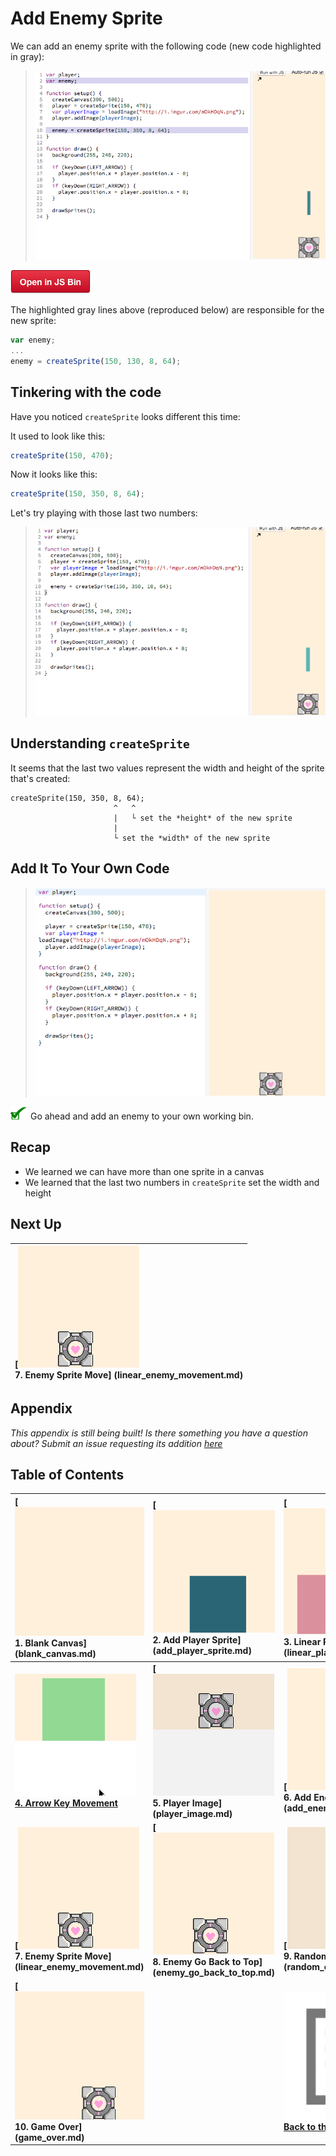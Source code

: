 # Add Enemy Sprite

We can add an enemy sprite with the following code (new code highlighted in
gray):

> ![](img/t6_js_bin.png)

[![](img/open_in_js_bin.png)](http://jsbin.com/qiyuno/46/edit?js,output)

The highlighted gray lines above (reproduced below) are responsible for the
new sprite:

```js
var enemy;
...
enemy = createSprite(150, 130, 8, 64);
```

## Tinkering with the code

Have you noticed `createSprite` looks different this time:

It used to look like this:

```js
createSprite(150, 470);
```

Now it looks like this:

```js
createSprite(150, 350, 8, 64);
```

Let's try playing with those last two numbers:

> ![](img/t6_tinker_enemy_size.gif)

## Understanding `createSprite`

It seems that the last two values represent the width and height of the
sprite that's created:

```
createSprite(150, 350, 8, 64);
                       ^   ^
                       |   └ set the *height* of the new sprite
                       |
                       └ set the *width* of the new sprite
```

## Add It To Your Own Code

> ![](img/t6_add_code.gif)

![](img/checkmark.png) Go ahead and add an enemy to your own working bin.

## Recap

- We learned we can have more than one sprite in a canvas
- We learned that the last two numbers in `createSprite` set the width and
  height

## Next Up

| **[![](img/sq_7_linear_enemy_movement.gif) <br> 7.  Enemy Sprite Move] (linear_enemy_movement.md)** |
|:----------------------------------------------------------------------------------------------------|

## Appendix

_This appendix is still being built! Is there something you have a question
about? Submit an issue requesting its addition
[here](https://github.com/hackedu/hackedu/issues)_

## Table of Contents

| **[![](img/sq_1_blank_canvas.png)          <br> 1.  Blank Canvas]      (blank_canvas.md)**          | **[![](img/sq_2_add_player_sprite.png)    <br> 2. Add Player Sprite]    (add_player_sprite.md)**    | **[![](img/sq_3_linear_player_movement.gif)  <br> 3. Linear Player Movement] (linear_player_movement.md)** |
|:----------------------------------------------------------------------------------------------------|:----------------------------------------------------------------------------------------------------|:-----------------------------------------------------------------------------------------------------------|
| **[![](img/sq_4_arrow_key_movement.gif)    <br> 4.  Arrow Key Movement](arrow_key_movement.md)**    | **[![](img/sq_5_player_image.gif)         <br> 5. Player Image]         (player_image.md)**         | **[![](img/sq_6_add_enemy_sprite.gif)        <br> 6. Add Enemy Sprite]       (add_enemy_sprite.md)**       |
| **[![](img/sq_7_linear_enemy_movement.gif) <br> 7.  Enemy Sprite Move] (linear_enemy_movement.md)** | **[![](img/sq_8_enemy_go_back_to_top.gif) <br> 8. Enemy Go Back to Top] (enemy_go_back_to_top.md)** | **[![](img/sq_9_random_enemy_position.gif)   <br> 9. Random Enemy Position]  (random_enemy_position.md)**  |
| **[![](img/sq_10_game_over.gif)            <br> 10. Game Over]         (game_over.md)**             |                                                                                                     | **[![](img/readme.png) <br> Back to the README.md](README.md)**                                            |
